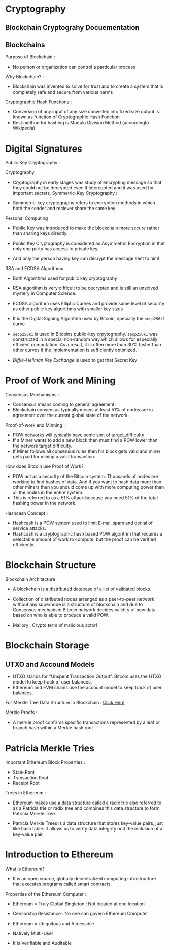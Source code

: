 # Cryptography

## Blockchain Cryptograhy Docuementation

## Blockchains

Purpose of Blockchain :

- No person or organization can control a particular process

Why Blockchain? :

- Blockchain was invented to solve for trust and to create a system that is completely safe and secure from various harms

Cryptographic Hash Functions :

- Conversion of any input of any size converted into fixed size output is known as function of Cryptographic Hash Function
- Best method for hashing is Modulo Division Method (accordingto Wikipedia)

# Digital Signatures

Public Key Cryptography :

Cryptography

- Cryptography in early stages was study of encrypting message so that they could not be decrypted even if intercepted and it was used for important secrets.
  Symmetric-Key Cryptography :

- Symmetric-key cryptography refers to encryption methods in which both the sender and reciever share the same key

Personal Computing

- Public Key was introduced to make the blockchain more secure rather than sharing keys directly.

- Public Key Cryptography is considered as Asymmetric Encryption in that only one party has access to private key.

- And only the person having key can decrypt the message sent to him!

RSA and ECDSA Algorithms

- Both Algorithms used for public key cryptography

- RSA algorithm is very difficult to be decrypted and is still an unsolved mystery in Computer Science.

- ECDSA algorithm uses Elliptic Curves and provide same level of security as other public key algorithms with smaller key sizes

- It is the Digital Signing Algorithm used by Bitcoin, specially the `secp256k1` curve

- `secp256k1` is used in Bitcoins public-key crpytography. `secp256k1` was constructed in a special non-random way which allows for especially efficient computation. As a result, it is often more than 30% faster than other curves if the implementation is sufficiently optimized.

- _Diffie-Hellman Key Exchange_ is used to get that Secret Key

# Proof of Work and Mining

Consensus Mechanisms :

- Consensus means coming to general agreement.
- Blockchain consensus typically means at least 51% of nodes are in agreement over the current global state of the network.

Proof-of-work and Minning :

- POW networks will typically have some sort of target_difficulty
- If a Miner wants to add a new block then must find a POW lower than the network target difficulty.
- If Miner follows all consensus rules then his block gets valid and miner gets paid for mining a valid transaction.

How does Bitcoin use Proof of Work?

- POW act as a security of the Bitcoin system. Thousands of nodes are working to find hashes of data. And if you want to hash data more than other miners then you should come up with more computing power than all the nodes in the entire system.
- This is referred to as a 51% attack because you need 51% of the total hashing power in the network.

Hashcash Concept :

- Hashcash is a POW system used to limit E-mail spam and denial of service attacks.
- Hashcash is a cryptographic hash based POW algorithm that requires a selectable amount of work to compute, but the proof can be verified efficiently.

# Blockchain Structure

Blockchain Architecture

- A blockchain is a distributed database of a list of validated blocks.
- Collection of distributed nodes arranged as a peer-to-peer network without any supernode is a structure of blockchain and due to Consensus mechanism Bitcoin network decides validity of new data based on who is able to produce a valid POW.

- Mallory : Crypto term of malicious actor!

# Blockchain Storage

## UTXO and Accound Models

- UTXO stands for "Unspent Transaction Output". Bitcoin uses the UTXO model to keep track of user balances.
- Ethereum and EVM chains use the account model to keep track of user balances.

For Merkle Tree Data Structure in Blockchain : [Click Here](https://www.linkedin.com/posts/aadit-palande-839a8b22a_blockchain-cryptocurrency-bitcoin-activity-7016400048452169728-1Dne?utm_source=share&utm_medium=member_desktop)

Merkle Proofs :

- A merkle proof confirms specific transactions represented by a leaf or branch hash within a Merkle hash root

# Patricia Merkle Tries

Important Ethereum Block Properties :

- State Root
- Transaction Root
- Receipt Root

Trees in Ethereum :

- Ethereum makes use a data structure called a radix trie also referred to as a Patricia trie or radix tree and combines this data structure to form Patricia Merkle Tree.

- Patricia Merkle Trees is a data structure that stores key-value pairs, just like hash table. It allows us to verify data integrity and the inclusion of a key-value pair.

# Introduction to Ethereum

What is Ethereum?

- It is an open source, globally decentralized computing infrastructure that executes programs called smart contracts.

Properties of the Ethereum Computer :

- Ethereum = Truly Global Singleton : Not located at one location

- Censorship Resistance : No one can govern Ethereum Computer

- Ethereum = Ubiquitous and Accessible

- Natively Multi-User

- It is Verifiable and Auditable
